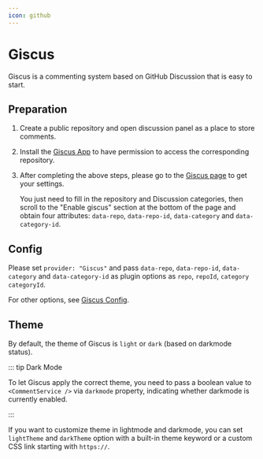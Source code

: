 ```yaml
---
icon: github
---
```


# Giscus

Giscus is a commenting system based on GitHub Discussion that is easy to start.

<!-- more -->

## Preparation

1. Create a public repository and open discussion panel as a place to store comments.
1. Install the [Giscus App](https://github.com/apps/giscus) to have permission to access the corresponding repository.
1. After completing the above steps, please go to the [Giscus page](https://giscus.app) to get your settings.

   You just need to fill in the repository and Discussion categories, then scroll to the "Enable giscus" section at the bottom of the page and obtain four attributes: `data-repo`, `data-repo-id`, `data-category` and `data-category-id`.

## Config

Please set `provider: "Giscus"` and pass `data-repo`, `data-repo-id`, `data-category` and `data-category-id` as plugin options as `repo`, `repoId`, `category` `categoryId`.

For other options, see [Giscus Config](./config.md).

## Theme

By default, the theme of Giscus is `light` or `dark` (based on darkmode status).

::: tip Dark Mode

To let Giscus apply the correct theme, you need to pass a boolean value to `<CommentService />` via `darkmode` property, indicating whether darkmode is currently enabled.

:::

If you want to customize theme in lightmode and darkmode, you can set `lightTheme` and `darkTheme` option with a built-in theme keyword or a custom CSS link starting with `https://`.
